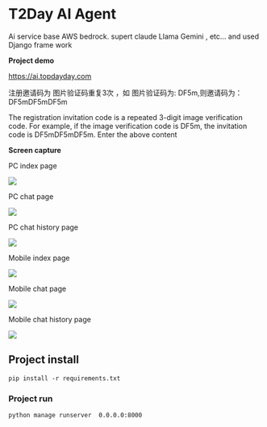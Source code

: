 # T2Day AI Agent

Ai service base AWS bedrock. supert claude Llama Gemini , etc...
and used Django frame work 

**Project  demo**

https://ai.topdayday.com

注册邀请码为 图片验证码重复3次 ，如 图片验证码为: DF5m,则邀请码为：DF5mDF5mDF5m

The registration invitation code is a repeated 3-digit image verification code. For example, if the image verification code is DF5m, the invitation code is DF5mDF5mDF5m. Enter the above content



**Screen capture**

PC index page

![](https://github.com/topdayday/Claude-Agent-Front/blob/main/readme_img/pc_index.png)



PC chat page 

![](https://github.com/topdayday/Claude-Agent-Front/blob/main/readme_img/pc_chat.png)



PC chat history page

![](https://github.com/topdayday/Claude-Agent-Front/blob/main/readme_img/pc_record.png)



Mobile index page

![](https://github.com/topdayday/Claude-Agent-Front/blob/main/readme_img/m_index.jpg)



Mobile chat page

![](https://github.com/topdayday/Claude-Agent-Front/blob/main/readme_img/m_chat.jpg)



Mobile chat history  page

![](https://github.com/topdayday/Claude-Agent-Front/blob/main/readme_img/m_record.jpg)






## Project install 
```
pip install -r requirements.txt
```

### Project run
```
python manage runserver  0.0.0.0:8000
```


